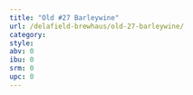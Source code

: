 ```yaml
---
title: "Old #27 Barleywine"
url: /delafield-brewhaus/old-27-barleywine/
category: 
style: 
abv: 0
ibu: 0
srm: 0
upc: 0
---
```


